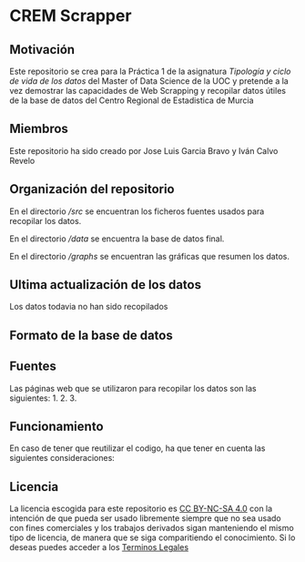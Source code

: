 # CREM Scrapper
## Motivación
Este repositorio se crea para la Práctica 1 de la asignatura _Tipología y ciclo de vida de los datos_ del Master of Data Science de la UOC y pretende a la vez demostrar las capacidades de Web Scrapping y recopilar datos útiles de la base de datos del Centro Regional de Estadistica de Murcia
## Miembros
Este repositorio ha sido creado por Jose Luis Garcia Bravo y Iván Calvo Revelo
## Organización del repositorio
En el directorio _/src_ se encuentran los ficheros fuentes usados para recopilar los datos.

En el directorio _/data_ se encuentra la base de datos final.

En el directorio _/graphs_ se encuentran las gráficas que resumen los datos.

## Ultima actualización de los datos
Los datos todavia no han sido recopilados
## Formato de la base de datos

## Fuentes
Las páginas web que se utilizaron para recopilar los datos son las siguientes:
1.
2.
3.
## Funcionamiento
En caso de tener que reutilizar el codigo, ha que tener en cuenta las siguientes consideraciones:

## Licencia
La licencia escogida para este repositorio es [CC BY-NC-SA 4.0](https://creativecommons.org/licenses/by-nc-sa/4.0/) con la intención de que pueda ser usado libremente siempre que no sea usado con fines comerciales y los trabajos derivados sigan manteniendo el mismo tipo de licencia, de manera que se siga comparitiendo el conocimiento.
Si lo deseas puedes acceder a los [Terminos Legales](https://creativecommons.org/licenses/by-nc-sa/4.0/legalcode.es)

